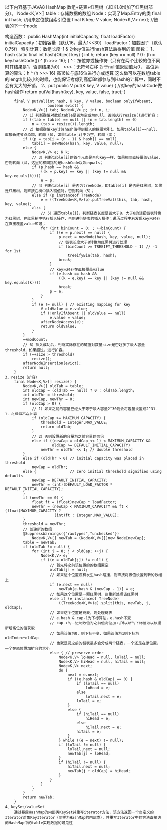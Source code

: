 以下内容基于JAVA8
HashMap 数组+链表+红黑树（JDK1.8增加了红黑树部分）。
Node<K,V>[] table：存储数据的数组
	Node：实现了Map.Entry的类
		final int hash;    //用来定位数组索引位置
	    final K key;
	    V value;
	    Node<K,V> next;   //链表的下一个node


构造函数：
	public HashMap(int initialCapacity, float loadFactor)
	initialCapacity：初始容量（默认16，最大1<<30）
	loadFactor：加载因子（默认0.75f）
索引计算：数组长度-1 & 对key值进行hash算法后得到的值
函数：
	1、hash
		static final int hash(Object key) {
	        int h;
	        return (key == null) ? 0 : (h = key.hashCode()) ^ (h >>> 16);
	    }
	    ^：按位亦或操作符（只有在两个比较的位不同时其结果是1，否则结果为0）
	    >>>：无符号右移
	    对于null值返回值为0，
	    高位运算的算法：h ^ (h >>> 16) 高16位与底16位进行亦或运算
	    这么做可以在数组table的length比较小的时候，也能保证考虑到高低Bit都参与到Hash的计算中，同时不会有太大的开销。
	2、put
		public V put(K key, V value) {
			//对key的hashCode做hash操作
	        return putVal(hash(key), key, value, false, true);
	    }

	    final V putVal(int hash, K key, V value, boolean onlyIfAbsent,
	                   boolean evict) {
	        Node<K,V>[] tab; Node<K,V> p; int n, i;
	        // 1）判断键值对数组table是否为空或为null，否则执行resize()进行扩容；
	        if ((tab = table) == null || (n = tab.length) == 0)
	            n = (tab = resize()).length;
	        // 2）根据键值key计算hash值得到插入的数组索引i，如果table[i]==null，直接新建节点添加，转向（6），如果table[i]不为空，转向（3）；
	        if ((p = tab[i = (n - 1) & hash]) == null)
	            tab[i] = newNode(hash, key, value, null);
	        else {
	            Node<K,V> e; K k;
	            // 3）判断table[i]的首个元素是否和key一样，如果相同直接覆盖value，否则转向（4），这里的相同指的是hashCode以及equals；
	            if (p.hash == hash &&
	                ((k = p.key) == key || (key != null && key.equals(k))))
	                e = p;
	            // 4）判断table[i] 是否为treeNode，即table[i] 是否是红黑树，如果是红黑树，则直接在树中插入键值对，否则转向（5）；
	            else if (p instanceof TreeNode)
	                e = ((TreeNode<K,V>)p).putTreeVal(this, tab, hash, key, value);
	            else {
	            	// 5）遍历table[i]，判断链表长度是否大于8，大于8的话把链表转换为红黑树，在红黑树中执行插入操作，否则进行链表的插入操作；遍历过程中若发现key已经存在直接覆盖value即可；
	                for (int binCount = 0; ; ++binCount) {
	                    if ((e = p.next) == null) {
	                        p.next = newNode(hash, key, value, null);
	                        // 链表长度大于8转换为红黑树进行处理
	                        if (binCount >= TREEIFY_THRESHOLD - 1) // -1 for 1st
	                            treeifyBin(tab, hash);
	                        break;
	                    }
	                    // key已经存在直接覆盖value
	                    if (e.hash == hash &&
	                        ((k = e.key) == key || (key != null && key.equals(k))))
	                        break;
	                    p = e;
	                }
	            }
	            if (e != null) { // existing mapping for key
	                V oldValue = e.value;
	                if (!onlyIfAbsent || oldValue == null)
	                    e.value = value;
	                afterNodeAccess(e);
	                return oldValue;
	            }
	        }
	        ++modCount;
	        // 6）插入成功后，判断实际存在的键值对数量size是否超多了最大容量threshold，如果超过，进行扩容。
	        if (++size > threshold)
	            resize();
	        afterNodeInsertion(evict);
	        return null;
	    }
	3、resize（扩容）
		final Node<K,V>[] resize() {
	        Node<K,V>[] oldTab = table;
	        int oldCap = (oldTab == null) ? 0 : oldTab.length;
	        int oldThr = threshold;
	        int newCap, newThr = 0;
	        if (oldCap > 0) {
	        	// 1）如果之前的容量已经大于等于最大容量2^30则会将容量设置成2^31-1，之后将不在扩容
	            if (oldCap >= MAXIMUM_CAPACITY) {
	                threshold = Integer.MAX_VALUE;
	                return oldTab;
	            }
	            // 2）否则设置新的容量为之前容量的两倍
	            else if ((newCap = oldCap << 1) < MAXIMUM_CAPACITY &&
	                     oldCap >= DEFAULT_INITIAL_CAPACITY)
	                newThr = oldThr << 1; // double threshold
	        }
	        else if (oldThr > 0) // initial capacity was placed in threshold
	            newCap = oldThr;
	        else {               // zero initial threshold signifies using defaults
	            newCap = DEFAULT_INITIAL_CAPACITY;
	            newThr = (int)(DEFAULT_LOAD_FACTOR * DEFAULT_INITIAL_CAPACITY);
	        }
	        if (newThr == 0) {
	            float ft = (float)newCap * loadFactor;
	            newThr = (newCap < MAXIMUM_CAPACITY && ft < (float)MAXIMUM_CAPACITY ?
	                      (int)ft : Integer.MAX_VALUE);
	        }
	        threshold = newThr;
	        // 创建新的数组
	        @SuppressWarnings({"rawtypes","unchecked"})
	            Node<K,V>[] newTab = (Node<K,V>[])new Node[newCap];
	        table = newTab;
	        if (oldTab != null) {
	            for (int j = 0; j < oldCap; ++j) {
	                Node<K,V> e;
	                if ((e = oldTab[j]) != null) {
	                	// 首先将之前该位置的的数组置空
	                    oldTab[j] = null;
	                    // 如果这个位置没有发生hash碰撞，则直接将该值设置到新的数组上
	                    if (e.next == null)
	                        newTab[e.hash & (newCap - 1)] = e;
	                    // 如果这个位置是一颗红黑树，则重新处理该红黑树
	                    else if (e instanceof TreeNode)
	                        ((TreeNode<K,V>)e).split(this, newTab, j, oldCap);
	                    // 如果这个位置是链表，则处理链表
	                    // e.hash & cap-1为下标算法，e.hash不变
	                    // cap-1的二进制数值为之前值高位加1,所以新的下标值可以根据新增高位的值获取
	                    // 如果该值为0，则下标不变，如果该值为1则下标为oldIndex+oldCap
	                    // 也就是说之前的链表最多会分成两个链表，一个还是在原位置，一个在原位置加扩容的大小
	                    else { // preserve order
	                        Node<K,V> loHead = null, loTail = null;
	                        Node<K,V> hiHead = null, hiTail = null;
	                        Node<K,V> next;
	                        do {
	                            next = e.next;
	                            if ((e.hash & oldCap) == 0) {
	                                if (loTail == null)
	                                    loHead = e;
	                                else
	                                    loTail.next = e;
	                                loTail = e;
	                            }
	                            else {
	                                if (hiTail == null)
	                                    hiHead = e;
	                                else
	                                    hiTail.next = e;
	                                hiTail = e;
	                            }
	                        } while ((e = next) != null);
	                        if (loTail != null) {
	                            loTail.next = null;
	                            newTab[j] = loHead;
	                        }
	                        if (hiTail != null) {
	                            hiTail.next = null;
	                            newTab[j + oldCap] = hiHead;
	                        }
	                    }
	                }
	            }
	        }
	        return newTab;
	    }
	4、keySet/valueSet
		通过暴露HashMap的内部类KeySet并重写iterator方法，该方法返回一个自定义的Iterator对象KeyIterator（同样为HashMap的内部类），并重写Iterator中的方法直接访问HashMap中的table实现数据的可见性
